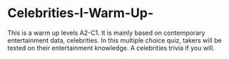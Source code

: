 # Celebrities-I-Warm-Up-
This is a warm up levels A2-C1. It is mainly based on contemporary entertainment data, celebrities. 
In this multiple choice quiz, takers will be tested on their entertainment knowledge. A celebrities trivia if you will.   
